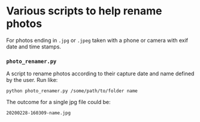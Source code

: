 # Various scripts to help rename photos
For photos ending in ```.jpg``` or ```.jpeg``` taken with a phone or camera with exif date and time stamps.

### ```photo_renamer.py```
A script to rename photos according to their capture date and name defined by the user. Run like:

```
python photo_renamer.py /some/path/to/folder name
```
The outcome for a single jpg file could be:
```
20200228-160309-name.jpg
```
